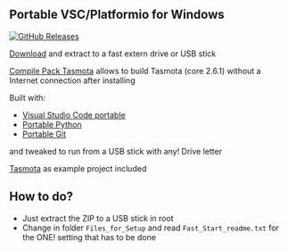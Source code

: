 ## Portable VSC/Platformio for Windows

[![GitHub Releases](https://img.shields.io/github/downloads/Jason2866/Portable_VSC_PlatformIO/total?label=downloads&color=%231FA3EC&style=for-the-badge)](https://github.com/Jason2866/Portable_VSC_PlatformIO/releases/latest)

[Download](https://github.com/Jason2866/Portable_VSC_PlatformIO/releases/download/1.0/Portable_VSC_PlatformIO.zip) and extract to a fast extern drive or USB stick

[Compile Pack Tasmota](https://github.com/Jason2866/Portable_VSC_PlatformIO/releases/download/1.0/Tasmota_build_package_Core_2.6.1.zip) allows to build Tasmota (core 2.6.1) without a Internet connection after installing

Built with:
- [Visual Studio Code portable](https://github.com/portapps/vscode-portable/releases/download/1.40.1-22/vscode-portable-win64-1.40.1-22-setup.exe)
- [Portable Python](https://sourceforge.net/projects/portable-python/files/Portable%20Python%202.7/Portable%20Python-2.7.17.exe)
- [Portable Git](https://github.com/sheabunge/GitPortable/releases/download/v2.21.0-devtest.1/GitPortable_2.21.0_Development_Test_1_online.paf.exe)

and tweaked to run from a USB stick with any! Drive letter

[Tasmota](https://github.com/arendst/Tasmota) as example project included

## How to do? 
- Just extract the ZIP to a USB stick in root
- Change in folder ``Files_for_Setup`` and read ``Fast_Start_readme.txt`` for the ONE! setting that has to be done

